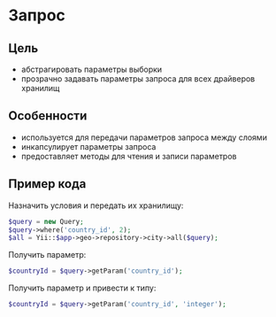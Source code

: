Запрос
===

## Цель

* абстрагировать параметры выборки
* прозрачно задавать параметры запроса для всех драйверов хранилищ

## Особенности

* используется для передачи параметров запроса между слоями
* инкапсулирует параметры запроса
* предоставляет методы для чтения и записи параметров

## Пример кода

Назначить условия и передать их хранилищу:

```php
$query = new Query;
$query->where('country_id', 2);
$all = Yii::$app->geo->repository->city->all($query);
```

Получить параметр:

```php
$countryId = $query->getParam('country_id');
```

Получить параметр и привести к типу:

```php
$countryId = $query->getParam('country_id', 'integer');
```
